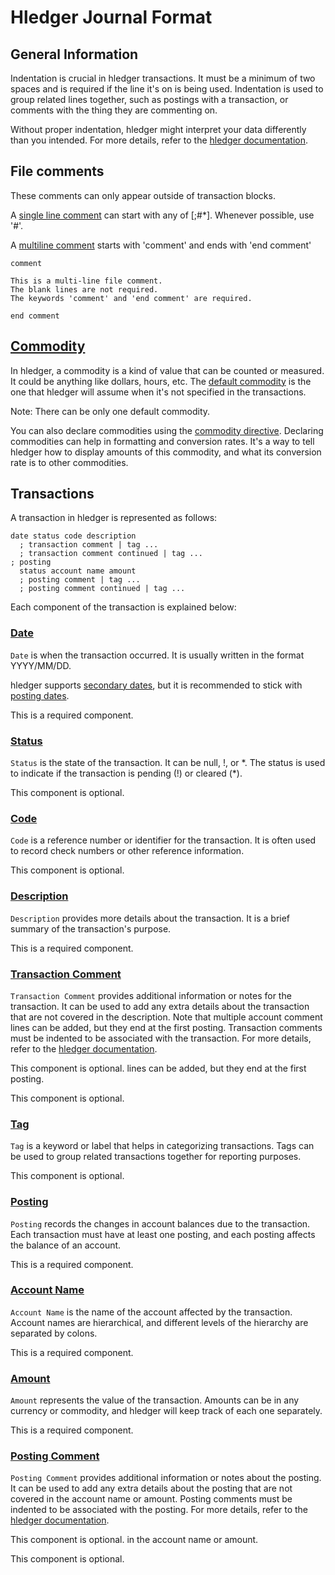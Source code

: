 # Hledger Journal Format

## General Information

Indentation is crucial in hledger transactions. It must be a minimum of two
spaces and is required if the line it's on is being used. Indentation is used
to group related lines together, such as postings with a transaction, or
comments with the thing they are commenting on.

Without proper indentation, hledger might interpret your data differently than
you intended. For more details, refer to the [hledger
documentation](https://hledger.org/hledger.html).

## File comments

These comments can only appear outside of transaction blocks.

A [single line comment](https://hledger.org/hledger.html#comments) can start
with any of [;#*]. Whenever possible, use '#'.

A [multiline comment](https://hledger.org/hledger.html#comment-blocks) starts
with 'comment' and ends with 'end comment'

```
comment

This is a multi-line file comment.
The blank lines are not required.
The keywords 'comment' and 'end comment' are required.

end comment
```

## [Commodity](https://hledger.org/hledger.html#commodity)

In hledger, a commodity is a kind of value that can be counted or measured. It
could be anything like dollars, hours, etc. The [default
commodity](https://hledger.org/hledger.html#default-commodity) is the one that
hledger will assume when it's not specified in the transactions.

Note: There can be only one default commodity.

You can also declare commodities using the [commodity
directive](https://hledger.org/hledger.html#declaring-commodities). Declaring
commodities can help in formatting and conversion rates. It's a way to tell
hledger how to display amounts of this commodity, and what its conversion rate
is to other commodities.

## Transactions

A transaction in hledger is represented as follows:

```plaintext
date status code description
  ; transaction comment | tag ...
  ; transaction comment continued | tag ...
; posting
  status account name amount
  ; posting comment | tag ...
  ; posting comment continued | tag ...
```

Each component of the transaction is explained below:

### [Date](https://hledger.org/hledger.html#dates)

`Date` is when the transaction occurred. It is usually written in the format
YYYY/MM/DD.

hledger supports [secondary
dates](https://hledger.org/hledger.html#secondary-dates), but it is
recommended to stick with [posting
dates](https://hledger.org/hledger.html#posting-dates).

This is a required component.

### [Status](https://hledger.org/hledger.html#status)

`Status` is the state of the transaction. It can be null, !, or \*. The status
is used to indicate if the transaction is pending (!) or cleared (\*).

This component is optional.

### [Code](https://hledger.org/hledger.html#code)

`Code` is a reference number or identifier for the transaction. It is often
used to record check numbers or other reference information.

This component is optional.

### [Description](https://hledger.org/hledger.html#description)

`Description` provides more details about the transaction. It is a brief
summary of the transaction's purpose.

This is a required component.

### [Transaction Comment](https://hledger.org/1.30/hledger.html#transaction-comments)

`Transaction Comment` provides additional information or notes for the transaction. It can be used to add any extra details about the transaction that are not covered in the description. Note that multiple account comment lines can be added, but they end at the first posting. Transaction comments must be indented to be associated with the transaction. For more details, refer to the [hledger documentation](https://hledger.org/1.30/hledger.html).

This component is optional.
lines can be added, but they end at the first posting.

This component is optional.

### [Tag](https://hledger.org/hledger.html#tags-1)

`Tag` is a keyword or label that helps in categorizing transactions. Tags can
be used to group related transactions together for reporting purposes.

This component is optional.

### [Posting](https://hledger.org/1.26/hledger.html#virtual-postings)

`Posting` records the changes in account balances due to the transaction. Each
transaction must have at least one posting, and each posting affects the
balance of an account.

This is a required component.

### [Account Name](https://hledger.org/hledger.html#account-names)

`Account Name` is the name of the account affected by the transaction. Account
names are hierarchical, and different levels of the hierarchy are separated by
colons.

This is a required component.

### [Amount](https://hledger.org/hledger.html#amounts)

`Amount` represents the value of the transaction. Amounts can be in any
currency or commodity, and hledger will keep track of each one separately.

This is a required component.

### [Posting Comment](https://hledger.org/hledger.html#comments)

`Posting Comment` provides additional information or notes about the posting. It can be used to add any extra details about the posting that are not covered in the account name or amount. Posting comments must be indented to be associated with the posting. For more details, refer to the [hledger documentation](https://hledger.org/1.30/hledger.html).

This component is optional.
in the account name or amount.

This component is optional.
